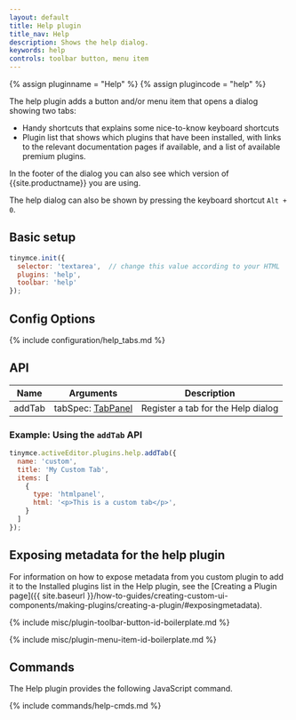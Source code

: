```yaml
---
layout: default
title: Help plugin
title_nav: Help
description: Shows the help dialog.
keywords: help
controls: toolbar button, menu item
---
```


{% assign pluginname = "Help" %}
{% assign plugincode = "help" %}

The help plugin adds a button and/or menu item that opens a dialog showing two tabs:

* Handy shortcuts that explains some nice-to-know keyboard shortcuts
* Plugin list that shows which plugins that have been installed, with links to the relevant documentation pages if available, and a list of available premium plugins.

In the footer of the dialog you can also see which version of {{site.productname}} you are using.

The help dialog can also be shown by pressing the keyboard shortcut `Alt + 0`.

## Basic setup

```js
tinymce.init({
  selector: 'textarea',  // change this value according to your HTML
  plugins: 'help',
  toolbar: 'help'
});
```

## Config Options

{% include configuration/help_tabs.md %}

## API

| Name | Arguments | Description |
|------| ------| ----------- |
| addTab | tabSpec: [TabPanel]({{site.baseurl}}/how-to-guides/creating-custom-ui-components/dialogs/dialog-components/#tabpanel) | Register a tab for the Help dialog |

### Example: Using the `addTab` API

```js
tinymce.activeEditor.plugins.help.addTab({
  name: 'custom',
  title: 'My Custom Tab',
  items: [
    {
      type: 'htmlpanel',
      html: '<p>This is a custom tab</p>',
    }
  ]
});
```

## Exposing metadata for the help plugin

For information on how to expose metadata from you custom plugin to add it to the Installed plugins list in the Help plugin, see the  [Creating a Plugin page]({{ site.baseurl }}/how-to-guides/creating-custom-ui-components/making-plugins/creating-a-plugin/#exposingmetadata).

{% include misc/plugin-toolbar-button-id-boilerplate.md %}

{% include misc/plugin-menu-item-id-boilerplate.md %}

## Commands

The Help plugin provides the following JavaScript command.

{% include commands/help-cmds.md %}
